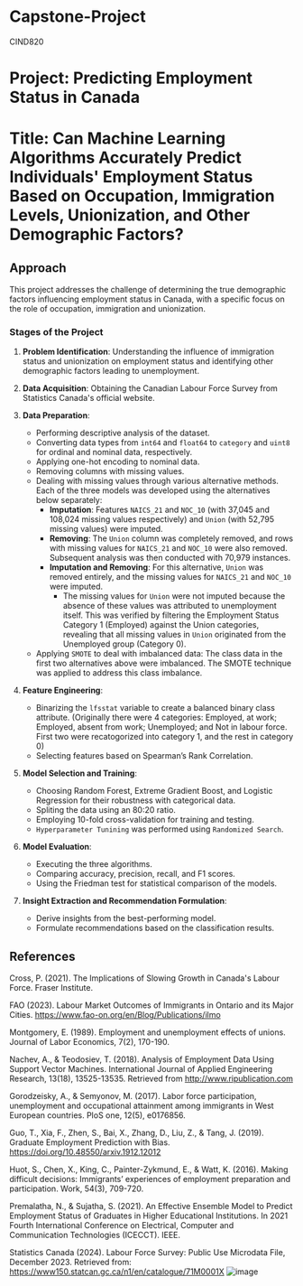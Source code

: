 # Capstone-Project
CIND820

# Project: Predicting Employment Status in Canada

# Title: Can Machine Learning Algorithms Accurately Predict Individuals' Employment Status Based on Occupation, Immigration Levels, Unionization, and Other Demographic Factors?

## Approach
This project addresses the challenge of determining the true demographic factors influencing employment status in Canada, with a specific focus on the role of occupation, immigration and unionization. 

### Stages of the Project

1. **Problem Identification**: Understanding the influence of immigration status and unionization on employment status and identifying other demographic factors leading to unemployment.

2. **Data Acquisition**: Obtaining the Canadian Labour Force Survey from Statistics Canada's official website.

3. **Data Preparation**:
   - Performing descriptive analysis of the dataset.
   - Converting data types from `int64` and `float64` to `category` and `uint8` for ordinal and nominal data, respectively.
   - Applying one-hot encoding to nominal data.
   - Removing columns with missing values.
   - Dealing with missing values through various alternative methods. Each of the three models was developed using the alternatives below separately:
     - **Imputation**: Features `NAICS_21` and `NOC_10` (with 37,045 and 108,024 missing values respectively) and `Union` (with 52,795 missing values) were imputed.
     - **Removing**: The `Union` column was completely removed, and rows with missing values for `NAICS_21` and `NOC_10` were also removed. Subsequent analysis was then conducted with 70,979 instances.
     - **Imputation and Removing**: For this alternative, `Union` was removed entirely, and the missing values for `NAICS_21` and `NOC_10` were imputed.
       - The missing values for `Union` were not imputed because the absence of these values was attributed to unemployment itself. This was verified by filtering the Employment Status Category 1 (Employed) against the Union categories, revealing that all missing values in `Union` originated from the Unemployed group (Category 0).
   - Applying `SMOTE` to deal with imbalanced data: The class data in the first two alternatives above were imbalanced. The SMOTE technique was applied to address this class imbalance.
4. **Feature Engineering**:
   - Binarizing the `lfsstat` variable to create a balanced binary class attribute. (Originally there were 4 categories: Employed, at work;       Employed, absent from work; Unemployed; and Not in labour force. First two were recatogorized into category 1, and the rest in category      0)
   - Selecting features based on Spearman’s Rank Correlation.

5. **Model Selection and Training**:
   - Choosing Random Forest, Extreme Gradient Boost, and Logistic Regression for their robustness with categorical data.
   - Spliting the data using an 80:20 ratio.
   - Employing 10-fold cross-validation for training and testing.
   - `Hyperparameter Tunining` was performed using `Randomized Search`.

6. **Model Evaluation**:
   - Executing the three algorithms.
   - Comparing accuracy, precision, recall, and F1 scores.
   - Using the Friedman test for statistical comparison of the models.

7. **Insight Extraction and Recommendation Formulation**:
   - Derive insights from the best-performing model.
   - Formulate recommendations based on the classification results.


## References
Cross, P. (2021). The Implications of Slowing Growth in Canada's Labour Force. Fraser Institute.

FAO (2023). Labour Market Outcomes of Immigrants in Ontario and its Major Cities. https://www.fao-on.org/en/Blog/Publications/ilmo 

Montgomery, E. (1989). Employment and unemployment effects of unions. Journal of Labor Economics, 7(2), 170-190.

Nachev, A., & Teodosiev, T. (2018). Analysis of Employment Data Using Support Vector Machines. International Journal of Applied Engineering Research, 13(18), 13525-13535. Retrieved from http://www.ripublication.com

Gorodzeisky, A., & Semyonov, M. (2017). Labor force participation, unemployment and occupational attainment among immigrants in West European countries. PloS one, 12(5), e0176856.

Guo, T., Xia, F., Zhen, S., Bai, X., Zhang, D., Liu, Z., & Tang, J. (2019). Graduate Employment Prediction with Bias. https://doi.org/10.48550/arxiv.1912.12012

Huot, S., Chen, X., King, C., Painter-Zykmund, E., & Watt, K. (2016). Making difficult decisions: Immigrants’ experiences of employment preparation and participation. Work, 54(3), 709-720.

Premalatha, N., & Sujatha, S. (2021). An Effective Ensemble Model to Predict Employment Status of Graduates in Higher Educational Institutions. In 2021 Fourth International Conference on Electrical, Computer and Communication Technologies (ICECCT). IEEE.

Statistics Canada (2024). Labour Force Survey: Public Use Microdata File, December 2023. Retrieved from: https://www150.statcan.gc.ca/n1/en/catalogue/71M0001X 
![image](https://github.com/Cspolat/Capstone-Project/assets/158753541/26fb7a3f-bcaf-4317-85b7-28563469288d)


